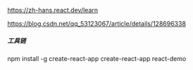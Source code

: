 https://zh-hans.react.dev/learn

https://blog.csdn.net/qq_53123067/article/details/128696338

##### 工具链
npm install -g create-react-app
create-react-app react-demo